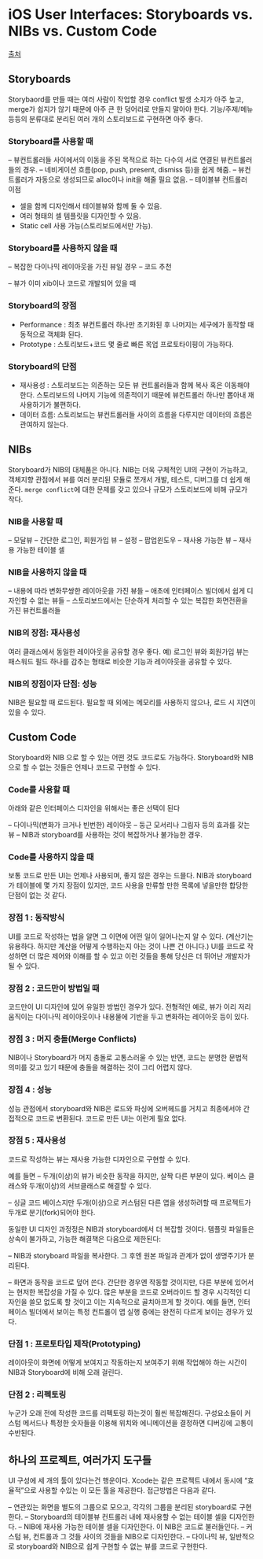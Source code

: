 # iOS User Interfaces: Storyboards vs. NIBs vs. Custom Code
[출처](https://www.toptal.com/ios/ios-user-interfaces-storyboards-vs-nibs-vs-custom-code)

## Storyboards
Storybaord를 만들 때는 여러 사람이 작업할 경우 conflict 발생 소지가 아주 높고, merge가 쉽지가 않기 때문에 아주 큰 한 덩어리로 만들지 말아야 한다. 기능/주제/메뉴 등등의 분류대로 분리된 여러 개의 스토리보드로 구현하면 아주 좋다. 

### Storyboard를 사용할 때

– 뷰컨트롤러들 사이에서의 이동을 주된 목적으로 하는 다수의 서로 연결된 뷰컨트롤러들의 경우.
– 네비게이션 흐름(pop, push, present, dismiss 등)을 쉽게 해줌.
– 뷰컨트롤러가 자동으로 생성되므로 alloc이나 init을 해줄 필요 없음.
– 테이블뷰 컨트롤러 이점
* 셀을 함께 디자인해서 테이블뷰와 함께 둘 수 있음.
* 여러 형태의 셀 템플릿을 디자인할 수 있음.
* Static cell 사용 가능(스토리보드에서만 가능).

### Storyboard를 사용하지 않을 때 
– 복잡한 다이나믹 레이아웃을 가진 뷰일 경우 – 코드 추천

– 뷰가 이미 xib이나 코드로 개발되어 있을 때

### Storyboard의 장점
- Performance : 최초 뷰컨트롤러 하나만 초기화된 후 나머지는 세구에가 동작할 때 동적으로 객체화 된다.
- Prototype : 스토리보드+코드 몇 줄로 빠른 목업 프로토타이핑이 가능하다.

### Storyboard의 단점
- 재사용성 : 스토리보드는 의존하는 모든 뷰 컨트롤러들과 함께 복사 혹은 이동해야 한다. 스토리보드의 나머지 기능에 의존적이기 때문에 뷰컨트롤러 하나만 뽑아내 재사용하기가 불편하다. 
- 데이터 흐름: 스토리보드는 뷰컨트롤러들 사이의 흐름을 다루지만 데이터의 흐름은 관여하지 않는다.

## NIBs

Storyboard가 NIB의 대체품은 아니다. NIB는 더욱 구체적인 UI의 구현이 가능하고, 객체지향 관점에서 뷰를 여러 분리된 모듈로 쪼개서 개발, 테스트, 디버그를 더 쉽게 해 준다. `merge conflict`에 대한 문제를 갖고 있으나 규모가 스토리보드에 비해 규모가 작다.
 

### NIB을 사용할 때

– 모달뷰
– 간단한 로그인, 회원가입 뷰
– 설정
– 팝업윈도우
– 재사용 가능한 뷰
– 재사용 가능한 테이블 셀

### NIB을 사용하지 않을 때

– 내용에 따라 변화무쌍한 레이아웃을 가진 뷰들
– 애초에 인터페이스 빌더에서 쉽게 디자인할 수 없는 뷰들
– 스토리보드에서는 단순하게 처리할 수 있는 복잡한 화면전환을 가진 뷰컨트롤러들


### NIB의 장점: 재사용성

여러 클래스에서 동일한 레이아웃을 공유할 경우 좋다. 
예) 로그인 뷰와 회원가입 뷰는 패스워드 필드 하나를 감추는 형태로 비슷한 기능과 레이아웃을 공유할 수 있다.


### NIB의 장점이자 단점: 성능

NIB은 필요할 때 로드된다. 필요할 때 외에는 메모리를 사용하지 않으나, 로드 시 지연이 있을 수 있다.


## Custom Code
Storyboard와 NIB 으로 할 수 있는 어떤 것도 코드로도 가능하다. Storyboard와 NIB으로 할 수 없는 것들은 언제나 코드로 구현할 수 있다.

### Code를 사용할 때

아래와 같은 인터페이스 디자인을 위해서는 좋은 선택이 된다

– 다이나믹(변화가 크거나 빈번한) 레이아웃
– 둥근 모서리나 그림자 등의 효과를 갖는 뷰
– NIB과 storyboard를 사용하는 것이 복잡하거나 불가능한 경우.

 
### Code를 사용하지 않을 때

보통 코드로 만든 UI는 언제나 사용되며, 좋지 않은 경우는 드믈다.
NIB과 storyboard가 테이블에 몇 가지 장점이 있지만, 코드 사용을 만류할 만한 목록에 넣을만한 합당한 단점이 없는 것 같다.

### 장점 1 : 동작방식

UI를 코드로 작성하는 법을 알면 그 이면에 어떤 일이 일어나는지 알 수 있다. (계산기는 유용하다. 하지만 계산을 어떻게 수행하는지 아는 것이 나쁜 건 아니다.) UI를 코드로 작성하면 더 많은 제어와 이해를 할 수 있고 이런 것들을 통해 당신은 더 뛰어난 개발자가 될 수 있다.

### 장점 2 : 코드만이 방법일 때

코드만이 UI 디자인에 있어 유일한 방법인 경우가 있다. 전형적인 예로, 뷰가 이리 저리 움직이는 다이나믹 레이아웃이나 내용물에 기반을 두고 변화하는 레이아웃 등이 있다.

### 장점 3 : 머지 충돌(Merge Conflicts)

NIB이나 Storyboard가 머지 충돌로 고통스러울 수 있는 반면, 코드는 분명한 문법적 의미를 갖고 있기 때문에 충돌을 해결하는 것이 그리 어렵지 않다.


### 장점 4 : 성능

성능 관점에서 storyboard와 NIB은 로드와 파싱에 오버헤드를 거치고 최종에서야 간접적으로 코드로 변환된다. 코드로 만든 UI는 이런게 필요 없다.

### 장점 5 : 재사용성

코드로 작성하는 뷰는 재사용 가능한 디자인으로 구현할 수 있다. 

예를 들면
– 두개(이상)의 뷰가 비슷한 동작을 하지만, 살짝 다른 부분이 있다. 베이스 클래스와 두개(이상)의 서브클래스로 해결할 수 있다.

– 싱글 코드 베이스지만 두개(이상)으로 커스텀된 다른 앱을 생성하려할 때  프로젝트가 두개로 분기(fork)되어야 한다.

동일한 UI 디자인 과정정은 NIB과 storyboard에서 더 복잡할 것이다. 템플릿 파일들은 상속이 불가하고, 가능한 해결책은 다음으로 제한된다:

– NIB과 storyboard 파일을 복사한다. 그 후엔 원본 파일과 관계가 없이 생명주기가 분리된다.

– 화면과 동작을 코드로 덮어 쓴다. 간단한 경우엔 작동할 것이지만, 다른 부분에 있어서는 현저한 복잡성을 가질 수 있다. 많은 부분을 코드로 오버라이드 할 경우 시각적인 디자인을 쓸모 없도록 할 것이고 이는 지속적으로 골치아프게 할 것이다. 예를 들면, 인터페이스 빌더에서 보이는 특정 컨트롤이 앱 실행 중에는 완전히 다르게 보이는 경우가 있다.

### 단점 1 : 프로토타입 제작(Prototyping)

레이아웃이 화면에 어떻게 보여지고 작동하는지 보여주기 위해 작업해야 하는 시간이 NIB과 Storyboard에 비해 오래 걸린다.

### 단점 2 : 리펙토링

누군가 오래 전에 작성한 코드를 리펙토링 하는것이 훨씬 복잡해진다. 구성요소들이 커스텀 메서드나 특정한 숫자들을 이용해 위치와 에니메이션을 결정하면 디버깅에 고통이 수반된다.




## 하나의 프로젝트, 여러가지 도구들
UI 구성에 세 개의 툴이 있다는건 행운이다. Xcode는 같은 프로젝트 내에서 동시에 “효율적”으로 사용할 수있는 이 모든 툴을 제공한다. 접근방법은 다음과 같다. 

– 연관있는 화면을 별도의 그룹으로 모으고, 각각의 그룹을 분리된 storyboard로 구현한다.
– Storyboard의 테이블뷰 컨트롤러 내에 재사용할 수 없는 테이블 셀을 디자인한다.
– NIB에 재사용 가능한 테이블 셀을 디자인한다. 이 NIB은 코드로 불러들인다.
– 커스텀 뷰, 컨트롤과 그 것들 사이의 것들을 NIB으로 디자인한다.
– 다이나믹 뷰, 일반적으로 storyboard와 NIB으로 쉽게 구현할 수 없는 뷰를 코드로 구현한다.

